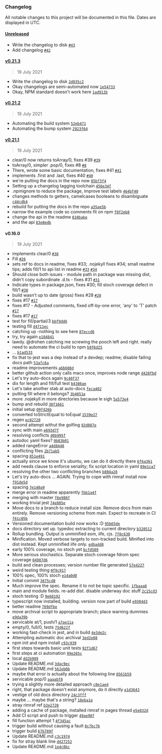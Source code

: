### Changelog

All notable changes to this project will be documented in this file. Dates are displayed in UTC.

#### [Unreleased](https://github.com/StoneCypher/circular_buffer_js/compare/v0.21.3...HEAD)

- Write the changelog to disk [`#43`](https://github.com/StoneCypher/circular_buffer_js/pull/43)
- Add changelog [`#42`](https://github.com/StoneCypher/circular_buffer_js/pull/42)

#### [v0.21.3](https://github.com/StoneCypher/circular_buffer_js/compare/v0.21.2...v0.21.3)

> 19 July 2021

- Write the changelog to disk [`2d035c2`](https://github.com/StoneCypher/circular_buffer_js/commit/2d035c24cfc9db52656c9294be86ca9645e043fa)
- Okay changelogs are semi-automated now [`1e54733`](https://github.com/StoneCypher/circular_buffer_js/commit/1e547331e509d22d184225418d107bf5425805cf)
- Okay, NPM standard doesn't work here [`1ad912b`](https://github.com/StoneCypher/circular_buffer_js/commit/1ad912b2bc7c5d6c674a85e4b2cb5dd761bf9251)

#### [v0.21.2](https://github.com/StoneCypher/circular_buffer_js/compare/v0.21.1...v0.21.2)

> 19 July 2021

- Automating the build system [`52eb471`](https://github.com/StoneCypher/circular_buffer_js/commit/52eb4712e7c01ea5e0be9c4c1e78c74b2c2d8066)
- Automating the bump system [`2923f64`](https://github.com/StoneCypher/circular_buffer_js/commit/2923f64969fcbdfec1add6970e2c06888bdec57b)

#### [v0.21.1](https://github.com/StoneCypher/circular_buffer_js/compare/v0.16.0...v0.21.1)

> 19 July 2021

- clear/0 now returns toArray/0, fixes #39 [`#39`](https://github.com/StoneCypher/circular_buffer_js/issues/39)
- toArray/0, simpler .pop/0, fixes #8 [`#8`](https://github.com/StoneCypher/circular_buffer_js/issues/8)
- There, wrote some basic documentation, fixes #41 [`#41`](https://github.com/StoneCypher/circular_buffer_js/issues/41)
- implements .first and .last, fixes #40 [`#40`](https://github.com/StoneCypher/circular_buffer_js/issues/40)
- we're putting the docs in the repo now [`85bf3f4`](https://github.com/StoneCypher/circular_buffer_js/commit/85bf3f4ba1176f13a17e3eddaec2b4c011b35d8e)
- Setting up a changelog tagging toolchain [`456e34f`](https://github.com/StoneCypher/circular_buffer_js/commit/456e34fca7bfa876009c497a917530221b1ad322)
- .npmignore to reduce the package, improve test labels [`464bf40`](https://github.com/StoneCypher/circular_buffer_js/commit/464bf40b814b8f42e8f6247a22602b6561090688)
- changes methods to getters, camelcases booleans to disambiguate [`c44cdb4`](https://github.com/StoneCypher/circular_buffer_js/commit/c44cdb4ee23830b4c606e7345631b2963e127bdb)
- rebuild for putting the docs in the repo [`a35ae5b`](https://github.com/StoneCypher/circular_buffer_js/commit/a35ae5bd38bfa2353e1622cda56209dc0c93b999)
- narrow the example code so comments fit on npm [`f0f2eb8`](https://github.com/StoneCypher/circular_buffer_js/commit/f0f2eb8c9f30b78ca749b9ce68dd6f4057ec85cd)
- change the api in the readme [`810babe`](https://github.com/StoneCypher/circular_buffer_js/commit/810babe1cf56c8b191ca38023d97def98120ea70)
- and the api [`83e8edb`](https://github.com/StoneCypher/circular_buffer_js/commit/83e8edbad820a1ab5ee45b65fc6c9f9dcaa979f8)

#### v0.16.0

> 19 July 2021

- implements clear/0 [`#38`](https://github.com/StoneCypher/circular_buffer_js/pull/38)
- Fill [`#26`](https://github.com/StoneCypher/circular_buffer_js/pull/26)
- sets ref to docs in readme, fixes #33; .nojekyll fixes #34; small readme tips; adds fill/1 to api list in readme [`#33`](https://github.com/StoneCypher/circular_buffer_js/issues/33) [`#34`](https://github.com/StoneCypher/circular_buffer_js/issues/34)
- Should close both issues - module path in package was missing dist, didn't copy subordinate .d.ts - fixes #31 [`#31`](https://github.com/StoneCypher/circular_buffer_js/issues/31)
- Indicate types in package.json, fixes #30; fill stoch coverage defect in fill/1 [`#30`](https://github.com/StoneCypher/circular_buffer_js/issues/30)
- build wasn't up to date (gross) fixes #28 [`#28`](https://github.com/StoneCypher/circular_buffer_js/issues/28)
- fixes #17 [`#17`](https://github.com/StoneCypher/circular_buffer_js/issues/17)
- fixes #17 - Adjusted comments, fixed off-by-one error, 'any' to 'T' patch [`#17`](https://github.com/StoneCypher/circular_buffer_js/issues/17)
- fixes #17 [`#17`](https://github.com/StoneCypher/circular_buffer_js/issues/17)
- test for fill/partial/3 [`bbf9dd6`](https://github.com/StoneCypher/circular_buffer_js/commit/bbf9dd6409b258002d826246cfa98a09063cac99)
- testing fill [`d4711ec`](https://github.com/StoneCypher/circular_buffer_js/commit/d4711ec69b1e60e5628879ff4f2ead495b90fd6a)
- catching up -nothing to see here [`87eccd6`](https://github.com/StoneCypher/circular_buffer_js/commit/87eccd65ea1b5475785b47afe3371bfe6c71017c)
- try, try again [`e184841`](https://github.com/StoneCypher/circular_buffer_js/commit/e1848414e607fde139548b48e21f96b6e133fa52)
- lawdy.  @drohen catching me screwing the pooch left and right.  really need to automate the ci build to npm [`b9f6d25`](https://github.com/StoneCypher/circular_buffer_js/commit/b9f6d25747b06a4eba3816fabcd4e8a2a3ac9e45)
- ... [`b1ad533`](https://github.com/StoneCypher/circular_buffer_js/commit/b1ad533afd865fce40ff9e66995be097edddd801)
- fix that ts-jest was a dep instead of a devdep; readme; disable failing docs path [`53afc6a`](https://github.com/StoneCypher/circular_buffer_js/commit/53afc6ac8f27b8185b783d9fdf0cd0af499c89ad)
- readme improvements [`a6b608d`](https://github.com/StoneCypher/circular_buffer_js/commit/a6b608d0dc9272c31cfb3548730e52723f804dec)
- better github action only calls macs once, improves node range [`d428fbd`](https://github.com/StoneCypher/circular_buffer_js/commit/d428fbd2a6da533a1637424a2ca42e153bbe6875)
- Let's try auto-docs again [`9c40f37`](https://github.com/StoneCypher/circular_buffer_js/commit/9c40f376941fac6c7ecdd34053f0df57fde3372c)
- dix for length and fill/full test [`b4386ae`](https://github.com/StoneCypher/circular_buffer_js/commit/b4386aecb2a32465bed432ca3872c600a17fbea0)
- Let's take another stab at auto-docs [`feca402`](https://github.com/StoneCypher/circular_buffer_js/commit/feca4020cd3ff2d841e76acd5042e095467a17fa)
- putting fill where it belongs? [`3b4051e`](https://github.com/StoneCypher/circular_buffer_js/commit/3b4051e77ff12e26dc509090aaf5b86b294db941)
- more .nojekyll in more directories because le sigh [`5a573e4`](https://github.com/StoneCypher/circular_buffer_js/commit/5a573e4dc2cc43aa33792517b5251f32fbb0bd22)
- bump and rebuild [`38f1661`](https://github.com/StoneCypher/circular_buffer_js/commit/38f1661249e37b87e49f9e5aae5d7aa14666c60d)
- initial setup [`09f426b`](https://github.com/StoneCypher/circular_buffer_js/commit/09f426b6a10df0cb11407dc453dc67614826a4f0)
- converted toStrictEqual to toEqual [`1539e27`](https://github.com/StoneCypher/circular_buffer_js/commit/1539e27ef75c55b220dacaf33808033d280e3651)
- regen [`ec02720`](https://github.com/StoneCypher/circular_buffer_js/commit/ec02720be251cc8ace2ac0671f372d62c50004da)
- second attempt withut the golfing [`92d087e`](https://github.com/StoneCypher/circular_buffer_js/commit/92d087ea971822ea0c5fd89a7bc2eb58412a2f10)
- sync with main [`e693d7f`](https://github.com/StoneCypher/circular_buffer_js/commit/e693d7f38758b432823a0679fb276fd747a7b648)
- resolving conflicts [`d0b995f`](https://github.com/StoneCypher/circular_buffer_js/commit/d0b995f859bdc377e1d8fe24e3182612e2fcdb73)
- autodoc yaml fixes? [`9b83b01`](https://github.com/StoneCypher/circular_buffer_js/commit/9b83b01d4354504df65fa5946658b58f041911f1)
- added rangeError [`a4d8448`](https://github.com/StoneCypher/circular_buffer_js/commit/a4d8448a42009ef7c2dc64b308c9aee4401377eb)
- conflicting files [`2b71ab5`](https://github.com/StoneCypher/circular_buffer_js/commit/2b71ab52ed94623838986d52212ee765d464a6ab)
- spacing [`851e491`](https://github.com/StoneCypher/circular_buffer_js/commit/851e491a386f9167234ea80e1ab5dda81010559e)
- actually since we know it's ubuntu, we can do it directly there [`6f6a361`](https://github.com/StoneCypher/circular_buffer_js/commit/6f6a3615ec8533b52225cf13c3f4dd1ffef89334)
- add needs clause to enforce seriality; fix script location in yaml [`09e1ca7`](https://github.com/StoneCypher/circular_buffer_js/commit/09e1ca7fe0fb40c0b90374a0f1c776e90bc745b6)
- resolving the other two conflicting branches [`b804a28`](https://github.com/StoneCypher/circular_buffer_js/commit/b804a28d2c677106d5fca51aa4cdb445cd7ccaaa)
- Let's try auto-docs ... AGAIN.  Trying to cope with rimraf install now [`f91de5d`](https://github.com/StoneCypher/circular_buffer_js/commit/f91de5d6196df00afdf6f5da634225c7e4987cf2)
- spacing [`7e140a9`](https://github.com/StoneCypher/circular_buffer_js/commit/7e140a9f2ecfdce0a302beed4df46b9f3716edad)
- merge error in readme apparently [`fbb1a4f`](https://github.com/StoneCypher/circular_buffer_js/commit/fbb1a4ffe759a3043f70953ce8ac66baec6bead7)
- merging with master [`f6e988f`](https://github.com/StoneCypher/circular_buffer_js/commit/f6e988fda337953b95e967ca44a3523f54f33f27)
- working trivial jest [`74e005e`](https://github.com/StoneCypher/circular_buffer_js/commit/74e005ea5aeeca0547bdedff05f5f02263adbef3)
- Move docs to a branch to reduce install size.  Remove docs from main entirely.  Remove versioning scheme from main.  Expect to recreate in CI [`f61c05b`](https://github.com/StoneCypher/circular_buffer_js/commit/f61c05bd943bd47c6c31680df31173151521898c)
- Versioned documentation build now works :D [`95b65de`](https://github.com/StoneCypher/circular_buffer_js/commit/95b65debd12d61790fa410ec58421c6fdbc1ca93)
- docs directory set up.  typedoc extracting to current directory [`b320512`](https://github.com/StoneCypher/circular_buffer_js/commit/b3205126fb2d0417d7aca9f14bc6bf0adbff46d1)
- Rollup bundling.  Output is unminified esm, iife, cjs. [`7f0c630`](https://github.com/StoneCypher/circular_buffer_js/commit/7f0c630ee7608a100e6bc249dfcb3a68c14b5205)
- Minification.  Moved verbose targets to non-tracked build.  Minified into dist instead.  Kept unminified iife only. [`edbadd8`](https://github.com/StoneCypher/circular_buffer_js/commit/edbadd84715838e260ea89fc47b08d10faa023fe)
- early 100% coverage, no stoch yet [`bcfd509`](https://github.com/StoneCypher/circular_buffer_js/commit/bcfd509669e4c3c79515e25a3accf7c515318efd)
- More serious stochastics.  Separate stoch coverage fdrom spec coverage [`84987d6`](https://github.com/StoneCypher/circular_buffer_js/commit/84987d635116edd08ca2e1b8511d7a56695f2e7b)
- build and clean processes; version number file generated [`57e4227`](https://github.com/StoneCypher/circular_buffer_js/commit/57e422739723e4ab85830aaacf7c8e264052447e)
- weird testing thing [`0f9c917`](https://github.com/StoneCypher/circular_buffer_js/commit/0f9c91725d07281a45412b7494db7ba2d104ed28)
- 100% spec, 100% stoch [`e14a0d0`](https://github.com/StoneCypher/circular_buffer_js/commit/e14a0d071935a4554c7d295052d19cceb6505675)
- Initial commit [`3675cd8`](https://github.com/StoneCypher/circular_buffer_js/commit/3675cd88609d5518474c5c55bd64843380f1364f)
- Much improve the spec.  Rename it to not be topic specific. [`1fbaaa8`](https://github.com/StoneCypher/circular_buffer_js/commit/1fbaaa89f8dd197d425ce2618c63fbe6d5043156)
- main and module fields.  re-add dist.  disable underway doc stuff [`2c15cd3`](https://github.com/StoneCypher/circular_buffer_js/commit/2c15cd3e883bae1f14873ab7cfebe012cef0ef7e)
- stoch testing :D [`9e68192`](https://github.com/StoneCypher/circular_buffer_js/commit/9e6819289769e1424fd72175ca6220c00b9bb48b)
- typescript now installed, building.  version now part of build [`e9304d3`](https://github.com/StoneCypher/circular_buffer_js/commit/e9304d3b4433f59594955ba3e125a74101632695)
- better readme [`769dfbe`](https://github.com/StoneCypher/circular_buffer_js/commit/769dfbe2b421cf7f4e6b94edb931295eb5eb16f1)
- move archival script to appropriate branch; place warning dummies [`e9da39b`](https://github.com/StoneCypher/circular_buffer_js/commit/e9da39b37c0264bfd9e3baf8dee0406505c6d93b)
- servicable at/1, push/1 [`a7ae11a`](https://github.com/StoneCypher/circular_buffer_js/commit/a7ae11a0c7587a3bbe76f7f4df22957da0cccbd0)
- empty/0, full/0, tests [`75d622f`](https://github.com/StoneCypher/circular_buffer_js/commit/75d622f6ef32a0fcd7e2056767e6117789d02b89)
- working fast-check in jest, and in build [`4e3de2c`](https://github.com/StoneCypher/circular_buffer_js/commit/4e3de2c416a5c7d85991fdbb08daefdd9c641889)
- Attempting automatic doc archival [`3ed2e08`](https://github.com/StoneCypher/circular_buffer_js/commit/3ed2e085c33188fb6c8cce397645a359a44dba05)
- npm init and npm install [`c93c939`](https://github.com/StoneCypher/circular_buffer_js/commit/c93c93930a92587506b6047188a13b7da836e16b)
- first steps towards basic unit tests [`92f1d67`](https://github.com/StoneCypher/circular_buffer_js/commit/92f1d673a94df8a67fb194da38c5d85035d66349)
- first steps at ci automation [`99e265c`](https://github.com/StoneCypher/circular_buffer_js/commit/99e265ca9ef6a402009e5a8f14fe8b9ea77b5945)
- local [`dd2b989`](https://github.com/StoneCypher/circular_buffer_js/commit/dd2b98940237a220a5ca05d7bb9252b17acf15fc)
- Update README.md [`3dac9ec`](https://github.com/StoneCypher/circular_buffer_js/commit/3dac9ecdace9de079efb3cb226d4ae02fdda0bf2)
- Update README.md [`562eb0b`](https://github.com/StoneCypher/circular_buffer_js/commit/562eb0b74a9f7d6b793bb7b8d35de30bb8116fd4)
- maybe that error is actually about the following line [`0561b59`](https://github.com/StoneCypher/circular_buffer_js/commit/0561b59fd749efd86ecaa93f45eb01a6145ef086)
- servicable pop/0 [`aaaabf8`](https://github.com/StoneCypher/circular_buffer_js/commit/aaaabf8d78929c4c6ea8c88bd536afae29d311e4)
- trying a slightly more detailed approach [`c0e1aed`](https://github.com/StoneCypher/circular_buffer_js/commit/c0e1aedaebc7e803f5604dfb934644804366e12b)
- right, that package doesn't exist anymore, do it directly [`e1d3643`](https://github.com/StoneCypher/circular_buffer_js/commit/e1d36430e7a5871959b1a5df0ff5f59677516d5e)
- vestige of old docs directory [`24c3fff`](https://github.com/StoneCypher/circular_buffer_js/commit/24c3ffffa09d6cb0ddd88af9329c942c9c09f9b6)
- maybe ... maybe that's a string? [`18eba1e`](https://github.com/StoneCypher/circular_buffer_js/commit/18eba1e6f5def424e0f9393c99bcb4c4f65be7fc)
- stray rimraf ref [`b3e2720`](https://github.com/StoneCypher/circular_buffer_js/commit/b3e2720e6e60f17855fa10035d2e94173fa79ad4)
- adding a cache of package, installed rimraf in pages thread [`e5e832d`](https://github.com/StoneCypher/circular_buffer_js/commit/e5e832d7790dd9526892c71dde052cd4bd677b33)
- Add CI script and push to trigger [`49ae90f`](https://github.com/StoneCypher/circular_buffer_js/commit/49ae90f70ebc36f704a1f97814369eac638f4077)
- fill function attempt 1 [`4f345ac`](https://github.com/StoneCypher/circular_buffer_js/commit/4f345ac56bd59ebf72a3d4dddb8e098cdce9a30a)
- trigger build without causing a fault [`8c7bc7b`](https://github.com/StoneCypher/circular_buffer_js/commit/8c7bc7bc139681a0effd8841d0c62e60ea66bdc1)
- trigger build [`67b789f`](https://github.com/StoneCypher/circular_buffer_js/commit/67b789f7173d71f948a446ecca9129a96fb298c4)
- Update README.md [`c3c1974`](https://github.com/StoneCypher/circular_buffer_js/commit/c3c1974d3f2a79c8c4c5718106a0045a0ac29259)
- fix for stray blank line [`d427252`](https://github.com/StoneCypher/circular_buffer_js/commit/d427252ba3bc75cc3524bc2c397e9e8a9c1084e9)
- Update README.md [`1e4c0bc`](https://github.com/StoneCypher/circular_buffer_js/commit/1e4c0bc892984be60f2148f0cee0b5c5fa934141)
